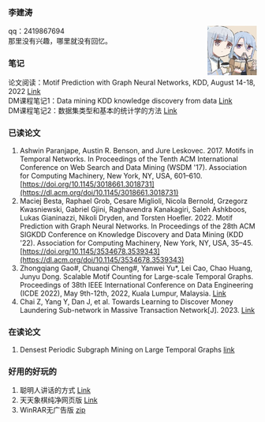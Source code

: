 ### 李建涛  
<img align="right" width="100" weight="100" src="https://raw.githubusercontent.com/bone38ljtnn/picture/main/head.jpg">  

qq：2419867694  
那里没有兴趣，哪里就没有回忆。  
### 笔记
论文阅读：Motif Prediction with Graph Neural Networks, KDD, August 14-18, 2022 [Link](blog/MotifPforGNN)  
DM课程笔记1：Data mining  KDD knowledge discovery from data [Link](blog/dm1)  
DM课程笔记2：数据集类型和基本的统计学的方法 [Link](blog/dm2)

### 已读论文
1. Ashwin Paranjape, Austin R. Benson, and Jure Leskovec. 2017. Motifs in Temporal Networks. In Proceedings of the Tenth ACM International Conference on Web Search and Data Mining (WSDM '17). Association for Computing Machinery, New York, NY, USA, 601–610. [https://doi.org/10.1145/3018661.3018731](https://dl.acm.org/doi/10.1145/3018661.3018731)  
2. Maciej Besta, Raphael Grob, Cesare Miglioli, Nicola Bernold, Grzegorz Kwasniewski, Gabriel Gjini, Raghavendra Kanakagiri, Saleh Ashkboos, Lukas Gianinazzi, Nikoli Dryden, and Torsten Hoefler. 2022. Motif Prediction with Graph Neural Networks. In Proceedings of the 28th ACM SIGKDD Conference on Knowledge Discovery and Data Mining (KDD '22). Association for Computing Machinery, New York, NY, USA, 35–45. [https://doi.org/10.1145/3534678.3539343](https://dl.acm.org/doi/10.1145/3534678.3539343)  
3. Zhongqiang Gao#, Chuanqi Cheng#, Yanwei Yu*, Lei Cao, Chao Huang, Junyu Dong. Scalable Motif Counting for Large-scale Temporal Graphs. Proceedings of 38th IEEE International Conference on Data Engineering (ICDE 2022), May 9th-12th, 2022, Kuala Lumpur, Malaysia. [Link](https://arxiv.org/abs/2204.09236)  
4. Chai Z, Yang Y, Dan J, et al. Towards Learning to Discover Money Laundering Sub-network in Massive Transaction Network[J]. 2023. [Link](http://yangy.org/works/gnn/AAAI23_Laundering.pdf)

### 在读论文
1. Densest Periodic Subgraph Mining on Large Temporal Graphs [link](https://www.computer.org/csdl/journal/tk/5555/01/10005861/1JF3QfrlWyQ)

### 好用的好玩的
1. 聪明人讲话的方式 [Link](资源/聪明人讲话的方式.html)  
2. 天天象棋纯净网页版 [Link](https://h5login.qqchess.qq.com/)  
3. WinRAR无广告版 [zip](资源/winrar.zip)

